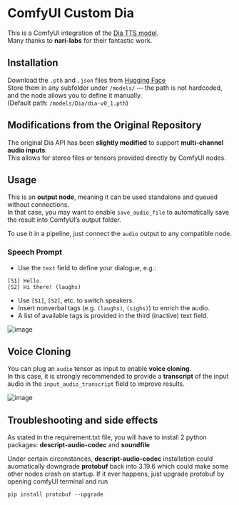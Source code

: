 # ComfyUI Custom Dia

This is a ComfyUI integration of the [Dia TTS model](https://github.com/nari-labs/dia/).  
Many thanks to **nari-labs** for their fantastic work.

## Installation

Download the `.pth` and `.json` files from [Hugging Face](https://huggingface.co/nari-labs/Dia-1.6B/tree/main)  
Store them in any subfolder under `/models/` — the path is not hardcoded, and the node allows you to define it manually.  
(Default path: `/models/Dia/dia-v0_1.pth`)

## Modifications from the Original Repository

The original Dia API has been **slightly modified** to support **multi-channel audio inputs**.  
This allows for stereo files or tensors provided directly by ComfyUI nodes.

## Usage

This is an **output node**, meaning it can be used standalone and queued without connections.  
In that case, you may want to enable `save_audio_file` to automatically save the result into ComfyUI’s output folder.

To use it in a pipeline, just connect the `audio` output to any compatible node.

### Speech Prompt

- Use the `text` field to define your dialogue, e.g.:
```
[S1] Hello.
[S2] Hi there! (laughs)
```

- Use `[S1]`, `[S2]`, etc. to switch speakers.
- Insert nonverbal tags (e.g. `(laughs)`, `(sighs)`) to enrich the audio.
- A list of available tags is provided in the third (inactive) text field.

![image](https://github.com/user-attachments/assets/d4a32dd7-0426-46c6-9685-2190dc7d6993)

## Voice Cloning

You can plug an `audio` tensor as input to enable **voice cloning**.  
In this case, it is strongly recommended to provide a **transcript** of the input audio in the `input_audio_transcript` field to improve results.

![image](https://github.com/user-attachments/assets/9bac4077-9a71-4ee1-a279-0773bb51a75a)


## Troubleshooting and side effects
As stated in the requirement.txt file, you will have to install 2 python packages: **descript-audio-codec** and **soundfile**

Under certain circonstances, **descript-audio-codec** installation could auomatically downgrade **protobuf** back into 3.19.6 which could make some other nodes crash on startup. If it ever happens, just upgrade protobuf by opening comfyUI terminal and run
```
pip install protobuf --upgrade
```

